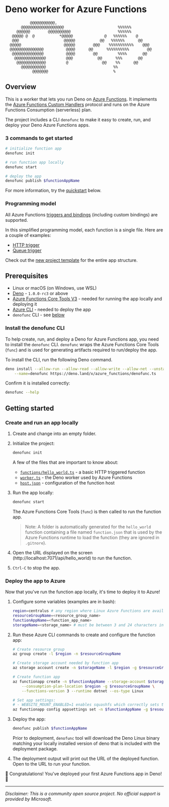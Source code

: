 # Deno worker for Azure Functions

```
           @@@@@@@@@@@,         
       @@@@@@@@@@@@@@@@@@@                        %%%%%%
     @@@@@@        @@@@@@@@@@                     %%%%%%
   @@@@@ @  @           *@@@@@              @   %%%%%%    @
   @@@                    @@@@@           @@   %%%%%%      @@
  @@@@@                   @@@@@        @@@    %%%%%%%%%%%    @@@
  @@@@@@@@@@@@@@@          @@@@      @@      %%%%%%%%%%        @@
   @@@@@@@@@@@@@@          @@@@        @@         %%%%       @@
    @@@@@@@@@@@@@@         @@@           @@      %%%       @@
     @@@@@@@@@@@@@         @               @@    %%      @@
       @@@@@@@@@@@                              %%
            @@@@@@@                             %
```

## Overview

This is a worker that lets you run Deno on [Azure Functions](https://docs.microsoft.com/azure/azure-functions/functions-overview). It implements the [Azure Functions Custom Handlers](https://docs.microsoft.com/azure/azure-functions/functions-custom-handlers) protocol and runs on the Azure Functions Consumption (serverless) plan.

The project includes a CLI `denofunc` to make it easy to create, run, and deploy your Deno Azure Functions apps.

### 3 commands to get started

```bash
# initialize function app
denofunc init

# run function app locally
denofunc start

# deploy the app
denofunc publish $functionAppName
```

For more information, try the [quickstart](#getting-started) below.

### Programming model

All Azure Functions [triggers and bindings](https://docs.microsoft.com/azure/azure-functions/functions-triggers-bindings) (including custom bindings) are supported.

In this simplified programming model, each function is a single file. Here are a couple of examples:
* [HTTP trigger](https://github.com/anthonychu/azure-functions-deno-template/blob/master/functions/hello_world.ts)
* [Queue trigger](https://github.com/anthonychu/azure-functions-deno-template/blob/master/functions/queue_trigger.ts)

Check out the [new project template](https://github.com/anthonychu/azure-functions-deno-template) for the entire app structure.

## Prerequisites

* Linux or macOS (on Windows, use WSL)
* [Deno](https://deno.land/x/install/) - `1.0.0-rc3` or above
* [Azure Functions Core Tools V3](https://github.com/Azure/azure-functions-core-tools#azure-functions-core-tools) - needed for running the app locally and deploying it
* [Azure CLI](https://docs.microsoft.com/cli/azure/install-azure-cli?view=azure-cli-latest#install) - needed to deploy the app
* `denofunc` CLI - see [below](#install-the-denofunc-cli)

### Install the denofunc CLI

To help create, run, and deploy a Deno for Azure Functions app, you need to install the `denofunc` CLI. `denofunc` wraps the Azure Functions Core Tools (`func`) and is used for generating artifacts required to run/deploy the app.

To install the CLI, run the following Deno command.

```bash
deno install --allow-run --allow-read --allow-write --allow-net --unstable --force \
    --name=denofunc https://deno.land/x/azure_functions/denofunc.ts
```

Confirm it is installed correctly:

```bash
denofunc --help
```

## Getting started

### Create and run an app locally

1. Create and change into an empty folder.

1. Initialize the project:

    ```bash
    denofunc init
    ```

    A few of the files that are important to know about:
    - [`functions/hello_world.ts`](https://github.com/anthonychu/azure-functions-deno-template/blob/master/functions/hello_world.ts) - a basic HTTP triggered function
    - [`worker.ts`](https://github.com/anthonychu/azure-functions-deno-template/blob/master/worker.ts) - the Deno worker used by Azure Functions
    - [`host.json`](https://github.com/anthonychu/azure-functions-deno-template/blob/master/host.json) - configuration of the function host

1. Run the app locally:

    ```bash
    denofunc start
    ```

    The Azure Functions Core Tools (`func`) is then called to run the function app.

    > Note: A folder is automatically generated for the `hello_world` function containing a file named `function.json` that is used by the Azure Functions runtime to load the function (they are ignored in `.gitnore`).

1. Open the URL displayed on the screen (http://localhost:7071/api/hello_world) to run the function.

1. `Ctrl-C` to stop the app.

### Deploy the app to Azure

Now that you've run the function app locally, it's time to deploy it to Azure!

1. Configure some variables (examples are in bash):

    ```bash
    region=centralus # any region where Linux Azure Functions are available
    resourceGroupName=<resource_group_name>
    functionAppName=<function_app_name>
    storageName=<storage_name> # must be between 3 and 24 characters in length and may contain numbers and lowercase letters only.
    ```

1. Run these Azure CLI commands to create and configure the function app:

    ```bash
    # Create resource group
    az group create -l $region -n $resourceGroupName

    # Create storage account needed by function app
    az storage account create -n $storageName -l $region -g $resourceGroupName --sku Standard_LRS

    # Create function app
    az functionapp create -n $functionAppName --storage-account $storageName \
        --consumption-plan-location $region -g $resourceGroupName \
        --functions-version 3 --runtime dotnet --os-type Linux

    # Set app settings:
    # - WEBSITE_MOUNT_ENABLED=1 enables squashfs which correctly sets the execute bit on the deno binary
    az functionapp config appsettings set -n $functionAppName -g $resourceGroupName --settings "WEBSITE_MOUNT_ENABLED=1"
    ```

1. Deploy the app:

    ```bash
    denofunc publish $functionAppName
    ```

    Prior to deployment,  `denofunc` tool will download the Deno Linux binary matching your locally installed version of deno that is included with the deployment package.

1. The deployment output will print out the URL of the deployed function. Open to the URL to run your function.

🎉 Congratulations! You've deployed your first Azure Functions app in Deno! 🦕

---

*Disclaimer: This is a community open source project. No official support is provided by Microsoft.*